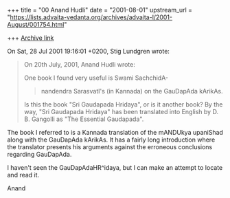+++
title = "00 Anand Hudli"
date = "2001-08-01"
upstream_url = "https://lists.advaita-vedanta.org/archives/advaita-l/2001-August/001754.html"

+++
[Archive link](https://lists.advaita-vedanta.org/archives/advaita-l/2001-August/001754.html)

On Sat, 28 Jul 2001 19:16:01 +0200, Stig Lundgren <slu at CHELLO.SE> wrote:

>On 20th July, 2001, Anand Hudli wrote:
>
>One book I found very useful is Swami SachchidA-
>> nandendra SarasvatI's (in Kannada) on the GauDapAda kArikAs.
>
>Is this the book "Sri Gaudapada Hridaya", or is it another book?
>By the way, "Sri Gaudapada Hridaya" has been translated into
>English by D. B. Gangolli as "The Essential Gaudapada".
>

The book I referred to is a Kannada translation of the mANDUkya
upaniShad along with the GauDapAda kArikAs. It has a fairly long
introduction where the translator presents his arguments against
the erroneous conclusions regarding GauDapAda.

I haven't seen the GauDapAdaHR^idaya, but I can make an attempt
to locate and read it.

Anand

